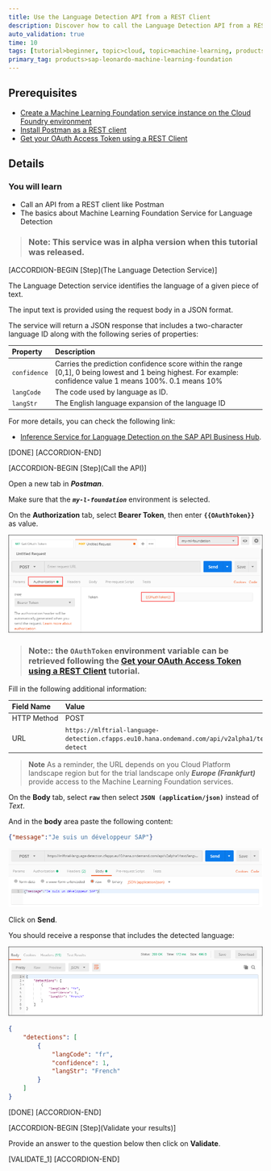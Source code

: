```yaml
---
title: Use the Language Detection API from a REST Client
description: Discover how to call the Language Detection API from a REST Client like Postman
auto_validation: true
time: 10
tags: [tutorial>beginner, topic>cloud, topic>machine-learning, products>sap-cloud-platform, products>sap-cloud-platform-for-the-cloud-foundry-environment]
primary_tag: products>sap-leonardo-machine-learning-foundation
---
```


## Prerequisites
 - [Create a Machine Learning Foundation service instance on the Cloud Foundry environment](https://developers.sap.com/tutorials/cp-mlf-create-instance.html)
 - [Install Postman as a REST client](https://developers.sap.com/tutorials/api-tools-postman-install.html)
 - [Get your OAuth Access Token using a REST Client](https://developers.sap.com/tutorials/cp-mlf-rest-generate-oauth-token.html)

## Details
### You will learn
  - Call an API from a REST client like Postman
  - The basics about Machine Learning Foundation Service for Language Detection

> ### **Note:** This service was in alpha version when this tutorial was released.

[ACCORDION-BEGIN [Step](The Language Detection Service)]

The Language Detection service identifies the language of a given piece of text.

The input text is provided using the request body in a JSON format.

The service will return a JSON response that includes a two-character language ID along with the following series of properties:

Property                  | Description
:------------------------ | :--------------
<nobr>`confidence`</nobr> | Carries the prediction confidence score within the range [0,1], 0 being lowest and 1 being highest. For example: confidence value 1 means 100%. 0.1 means 10%
<nobr>`langCode`</nobr>	  | The code used by language as ID.
<nobr>`langStr`</nobr>	  | The English language expansion of the language ID

For more details, you can check the following link:

 - [Inference Service for Language Detection on the SAP API Business Hub](https://api.sap.com/api/language_detection_api/resource).

[DONE]
[ACCORDION-END]

[ACCORDION-BEGIN [Step](Call the API)]

Open a new tab in ***Postman***.

Make sure that the ***`my-l-foundation`*** environment is selected.

On the **Authorization** tab, select **Bearer Token**, then enter **`{{OAuthToken}}`** as value.

![Postman](01.png)

> ### **Note:**: the **`OAuthToken`** environment variable can be retrieved following the [Get your OAuth Access Token using a REST Client](https://developers.sap.com/tutorials/cp-mlf-rest-generate-oauth-token.html) tutorial.

Fill in the following additional information:

Field Name               | Value
:----------------------- | :--------------
<nobr>HTTP Method</nobr> | POST
<nobr>URL<nobr>          | <nobr>`https://mlftrial-language-detection.cfapps.eu10.hana.ondemand.com/api/v2alpha1/text/lang-detect`</nobr>

> **Note** As a reminder, the URL depends on you Cloud Platform landscape region but for the trial landscape only ***Europe (Frankfurt)*** provide access to the Machine Learning Foundation services.

On the **Body** tab, select **`raw`** then select **`JSON (application/json)`** instead of *Text*.

And in the **body** area paste the following content:

```JSON
{"message":"Je suis un développeur SAP"}
```

![Postman](02.png)

Click on **Send**.

You should receive a response that includes the detected language:

![Postman](03.png)

```json
{
    "detections": [
        {
            "langCode": "fr",
            "confidence": 1,
            "langStr": "French"
        }
    ]
}
```

[DONE]
[ACCORDION-END]

[ACCORDION-BEGIN [Step](Validate your results)]

Provide an answer to the question below then click on **Validate**.

[VALIDATE_1]
[ACCORDION-END]
